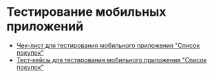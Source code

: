 # Тестирование мобильных приложений
- [Чек-лист для тестирования мобильного приложения "Список покупок"](https://docs.google.com/spreadsheets/d/1G3qOBJb2szc5pC2vwkGSsMRDjvqcn9umICfNXN87ofs/edit?gid=0#gid=0)
- [Тест-кейсы для тестирования мобильного приложения "Список покупок"](https://github.com/YMartynova/mobile/blob/main/TC_mobile.pdf)
